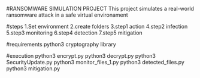 #RANSOMWARE SIMULATION PROJECT
This project simulates a real-world ransomware attack in a safe virtual environament

#steps
1.Set environment
2.create folders
3.step1 action
4.step2 infection
5.step3 monitoring
6.step4 detection
7.step5 mitigation

#requirements
python3
cryptography library

#execution
python3 encrypt.py
python3 decrypt.py
python3 SecurityUpdate.py
python3 monitor_files_1.py
python3 detected_files.py
python3 mitigation.py
